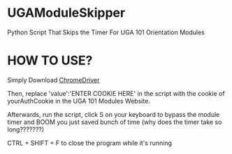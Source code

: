# UGAModuleSkipper
Python Script That Skips the Timer For UGA 101 Orientation Modules

# HOW TO USE?
Simply Download [ChromeDriver](https://googlechromelabs.github.io/chrome-for-testing/)

Then, replace  'value':'ENTER COOKIE HERE' in the script with the cookie of yourAuthCookie in the UGA 101 Modules Website. 

Afterwards, run the script, click S on your keyboard to bypass the module timer and BOOM you just saved bunch of time (why does the timer take so long???????)

CTRL + SHIFT + F to close the program while it's running


